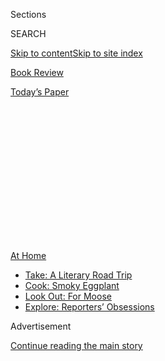 <div id="app">

<div>

<div>

<div>

<div class="NYTAppHideMasthead css-1q2w90k e1suatyy0">

<div class="section css-ui9rw0 e1suatyy2">

<div class="css-eph4ug er09x8g0">

<div class="css-6n7j50">

</div>

<span class="css-1dv1kvn">Sections</span>

<div class="css-10488qs">

<span class="css-1dv1kvn">SEARCH</span>

</div>

[Skip to content](#site-content)[Skip to site index](#site-index)

</div>

<div id="masthead-section-label" class="css-1wr3we4 eaxe0e00">

[Book
Review](https://www.nytimes.com/section/books/review)

</div>

<div class="css-10698na e1huz5gh0">

</div>

</div>

<div id="masthead-bar-one" class="section hasLinks css-15hmgas e1csuq9d3">

<div class="css-uqyvli e1csuq9d0">

</div>

<div class="css-1uqjmks e1csuq9d1">

</div>

<div class="css-9e9ivx">

[](https://myaccount.nytimes.com/auth/login?response_type=cookie&client_id=vi)

</div>

<div class="css-1bvtpon e1csuq9d2">

[Today’s
Paper](https://www.nytimes.com/section/todayspaper)

</div>

</div>

</div>

</div>

<div data-aria-hidden="false">

<div id="site-content" data-role="main">

<div>

<div class="css-1aor85t" style="opacity:0.000000001;z-index:-1;visibility:hidden">

<div class="css-1hqnpie">

<div class="css-epjblv">

<span class="css-17xtcya">[Book
Review](/section/books/review)</span><span class="css-x15j1o">|</span><span class="css-fwqvlz">Why
Is Hillary Clinton So
Hated?</span>

</div>

<div class="css-k008qs">

<div class="css-1iwv8en">

<span class="css-18z7m18"></span>

<div>

</div>

</div>

<span class="css-1n6z4y">https://nyti.ms/2X2vt98</span>

<div class="css-1705lsu">

<div class="css-4xjgmj">

<div class="css-4skfbu" data-role="toolbar" data-aria-label="Social Media Share buttons, Save button, and Comments Panel with current comment count" data-testid="share-tools">

  - 
  - 
  - 
  - 
    
    <div class="css-6n7j50">
    
    </div>

  - 

</div>

</div>

</div>

</div>

</div>

</div>

<div id="NYT_TOP_BANNER_REGION" class="css-13pd83m">

<div>

<div id="maps-athome-menu" class="section interactive-content interactive-size-medium css-1edisqu">

<div class="css-17ih8de interactive-body">

<div class="at-home-nav__innerContainer">

<div class="at-home-nav__title">

[At
Home](https://www.nytimes.com/spotlight/at-home?action=click&pgtype=Article&state=default&region=TOP_BANNER&context=at_home_menu)

</div>

  - [Take: A Literary Road
    Trip](https://www.nytimes.com/2020/07/28/books/time-for-a-literary-road-trip.html?action=click&pgtype=Article&state=default&region=TOP_BANNER&context=at_home_menu)
  - [Cook: Smoky
    Eggplant](https://www.nytimes.com/2020/07/29/magazine/bored-with-your-home-cooking-some-smoky-eggplant-will-fix-that.html?action=click&pgtype=Article&state=default&region=TOP_BANNER&context=at_home_menu)
  - [Look Out: For
    Moose](https://www.nytimes.com/2020/07/27/travel/moose-michigan-isle-royale.html?action=click&pgtype=Article&state=default&region=TOP_BANNER&context=at_home_menu)
  - [Explore: Reporters’
    Obsessions](https://www.nytimes.com/interactive/2020/at-home/even-more-reporters-editors-diaries-lists-recommendations.html?action=click&pgtype=Article&state=default&region=TOP_BANNER&context=at_home_menu)

</div>

</div>

</div>

</div>

</div>

<div id="top-wrapper" class="css-1sy8kpn">

<div id="top-slug" class="css-l9onyx">

Advertisement

</div>

[Continue reading the main
story](#after-top)

<div class="ad top-wrapper" style="text-align:center;height:100%;display:block;min-height:250px">

<div id="top" class="place-ad" data-position="top" data-size-key="top">

</div>

</div>

<div id="after-top">

</div>

</div>

<div id="sponsor-wrapper" class="css-1hyfx7x">

<div id="sponsor-slug" class="css-19vbshk">

Supported by

</div>

[Continue reading the main
story](#after-sponsor)

<div id="sponsor" class="ad sponsor-wrapper" style="text-align:center;height:100%;display:block">

</div>

<div id="after-sponsor">

</div>

</div>

nonfiction

<div class="css-1vkm6nb ehdk2mb0">

# Why Is Hillary Clinton So Hated?

</div>

<div class="css-79elbk" data-testid="photoviewer-wrapper">

<div class="css-z3e15g" data-testid="photoviewer-wrapper-hidden">

</div>

<div class="css-1a48zt4 ehw59r15" data-testid="photoviewer-children">

![<span class="css-16f3y1r e13ogyst0" data-aria-hidden="true">Hillary
Clinton testifies before a House committee on Benghazi,
2015.</span><span class="css-cnj6d5 e1z0qqy90" itemprop="copyrightHolder"><span class="css-1ly73wi e1tej78p0">Credit...</span><span><span>Doug
Mills/The New York
Times</span></span></span>](https://static01.nyt.com/images/2020/07/23/books/Malone/merlin_100658383_e31efe70-5ff8-4b97-ae5d-32a4aa354d03-articleLarge.jpg?quality=75&auto=webp&disable=upscale)

</div>

</div>

<div class="css-170u9t6">

<div class="css-u7fh8e">

<div class="css-79elbk">

Buy Book<span data-aria-hidden="true">
    ▾</span>

  - [Amazon](https://www.amazon.com/gp/search?index=books&tag=NYTBSREV-20&field-keywords=The+Hunting+of+Hillary+Michael+D%27Antonio)
  - [Apple
    Books](https://du-gae-books-dot-nyt-du-prd.appspot.com/buy?title=The+Hunting+of+Hillary&author=Michael+D%27Antonio)
  - [Barnes and
    Noble](https://www.anrdoezrs.net/click-7990613-11819508?url=https%3A%2F%2Fwww.barnesandnoble.com%2Fw%2F%3Fean%3D9731250154606)
  - [Books-A-Million](https://www.anrdoezrs.net/click-7990613-35140?url=https%3A%2F%2Fwww.booksamillion.com%2Fp%2FThe%2BHunting%2Bof%2BHillary%2FMichael%2BD%2527Antonio%2F9731250154606)
  - [Bookshop](https://bookshop.org/a/3546/9731250154606)
  - [Indiebound](https://www.indiebound.org/book/9731250154606?aff=NYT)

</div>

When you purchase an independently reviewed book through our site, we
earn an affiliate commission.

</div>

</div>

<div class="css-xt80pu e12qa4dv0">

<div class="css-18e8msd">

<div class="css-vp77d3 epjyd6m0">

<div class="css-1baulvz">

By <span class="css-1baulvz last-byline" itemprop="name">Noreen
Malone</span>

</div>

</div>

  - July 28,
    2020

  - 
    
    <div class="css-4xjgmj">
    
    <div class="css-d8bdto" data-role="toolbar" data-aria-label="Social Media Share buttons, Save button, and Comments Panel with current comment count" data-testid="share-tools">
    
      - 
      - 
      - 
      - 
        
        <div class="css-6n7j50">
        
        </div>
    
      - 
    
    </div>
    
    </div>

</div>

</div>

<div class="section meteredContent css-1r7ky0e" name="articleBody" itemprop="articleBody">

<div class="css-1fanzo5 StoryBodyCompanionColumn">

<div class="css-53u6y8">

**THE HUNTING OF HILLARY**  
**The Forty-Year Campaign to Destroy Hillary Clinton**  
By Michael D’Antonio

In the almost four years since Donald Trump won the presidency, those of
us who weren’t in favor of that particular outcome can sometimes appear
to have sorted into two equally vocal camps. The first group thinks that
Hillary Clinton deserves some significant portion of blame for the
election result because of the campaign she ran, or indeed for running
at all, given the decades-old, baked-in political weaknesses she somehow
persuaded the Democratic Party to ignore. The second group sees that
kind of thinking as antifeminist and anti-establishment, and attributes
the Clinton loss almost entirely to external forces: misogyny,
conservative dark money, media manipulation, conspiracy theorists — the
same forces that have unfairly dogged her throughout her years in public
life. There are, of course, lots of people who fall somewhere in between
those two poles, but [Michael
D’Antonio’s](https://www.michaeldantonio.net)“The Hunting of
Hillary: The Forty-Year Campaign to Destroy Hillary Clinton” is a
document written firmly from the point of view of that second group.

D’Antonio, who won a Pulitzer Prize for local reporting in the 1980s as
part of a Newsday team, has averaged nearly a book a year for the past
20, on subjects ranging from Donald Trump and Mike Pence to the space
race. He is a fluid writer, responsible summarizer and diligent
researcher. This volume is a comprehensive history of the way right-wing
attacks have both replicated and morphed over the decades, and across
technologies. The money of Richard Mellon Scaife gives way to that of
Robert Mercer; Newt Gingrich cedes prominence to Roger Stone; Fox News
grows from the example of Rush Limbaugh; local Arkansas opportunists
seeking publicity and money are eclipsed by internet conspiracists.

But the book is most successful as a work within the terms of its chosen
genre: Clinton defense. Just as the Clinton prosecution — in the manner
of [Edward
Klein](https://www.amazon.com/Edward-Klein/e/B000AP7VCK%3Fref=dbs_a_mng_rwt_scns_share)
and [Peter<span class="css-8l6xbc evw5hdy0">
</span>Schweizer](http://peterschweizer.com) — is a recognizable
literary category (one to which D’Antonio rightly draws critical
attention), so is Clinton defense. (The defense is less given to magical
realism; D’Antonio writes factually and journalistically.) For instance,
the book’s dramatic title seems to be a riff on [Joe Conason and Gene
Lyons’s 2000
book](https://www.nytimes.com/2000/04/09/books/conspiracy-theories.html),
“The Hunting of the President: The Ten-Year Campaign to Destroy Bill and
Hillary Clinton,” which sought to catalog the “vast right-wing
conspiracy” Hillary Clinton so famously blamed for trying to bring her
and her husband
down.

</div>

</div>

<div class="css-79elbk" data-testid="photoviewer-wrapper">

<div class="css-z3e15g" data-testid="photoviewer-wrapper-hidden">

</div>

<div class="css-1a48zt4 ehw59r15" data-testid="photoviewer-children">

![<span class="css-16f3y1r e13ogyst0" data-aria-hidden="true">Anti-Clinton
protesters in New Hampshire,
2015.</span><span class="css-cnj6d5 e1z0qqy90" itemprop="copyrightHolder"><span class="css-1ly73wi e1tej78p0">Credit...</span><span>Dominick
Reuter/Reuters</span></span>](https://static01.nyt.com/images/2020/07/23/books/Malone2/merlin_96986366_cacbbd53-7b64-4fbf-a34b-8d27cf7e2c25-articleLarge.jpg?quality=75&auto=webp&disable=upscale)

</div>

</div>

<div class="css-1fanzo5 StoryBodyCompanionColumn">

<div class="css-53u6y8">

This book goes over a lot of familiar biographical terrain but is at its
most interesting when it relates the details of the complicated, twisty
scandals that have been hyped up and then boiled down into catchphrases:
Whitewater, Benghazi, the email server. Still, anything that happened in
Clinton’s career between the moments when she was most fervidly pursued
by the right is skirted over quickly, unsatisfyingly.

</div>

</div>

<div class="css-1fanzo5 StoryBodyCompanionColumn">

<div class="css-53u6y8">

“The Hunting of Hillary” is dedicated to “the 50.8 percent,” which I
first guessed might be the percentage of the popular vote Clinton
received in the 2016 election — but as I learned in the acknowledgments
section is in fact the percentage of women in the United States. (Before
he thanks the usual litany of editors, relatives and friends who helped
with the book, D’Antonio spends several paragraphs acknowledging his own
white male privilege and the negative reaction of his fellow white men
to having that privilege pointed out: “These diversions prevent an
empathetic reckoning with both the damage done to women and the many
ways in which society is deprived when they are denied the equal
opportunity to create and contribute.”)

D’Antonio does a certain amount of feminist-inflected analysis in his
text, particularly in the early biographical chapters. (“Powerful women
aren’t given much leeway. Express a little emotion — *any* emotion — and
you risk being written off as unserious. Show too little, and you’re a
bitch.”) It’s impossible to argue with the substance of this — misogyny
*is* hypermagnetized toward Clinton, not to mention virtually every
woman in politics or the public eye — but it’s a comment that’s
certainly been made before. And in places, D’Antonio seems a little
blinkered from noticing sexism that doesn’t target Clinton herself. He
isn’t particularly generous or thoughtful in his assessment of the way
the media treated women like [Paula
Jones](https://www.history.com/this-day-in-history/paula-jones-accuses-bill-clinton-of-sexual-harassment)
or [Monica
Lewinsky](https://www.cnn.com/ALLPOLITICS/1998/resources/lewinsky/timeline/),
or [Juanita
Broaddrick](https://www.nytimes.com/1999/02/24/us/on-tortuous-route-sexual-assault-accusation-against-clinton-resurfaces.html),
who made a credible accusation of rape against Bill Clinton that has, in
recent years, become the subject of much feminist reconsideration.

Hillary Clinton’s notorious remark that she “could have stayed at home
and baked cookies” offended plenty of women who weren’t on the right,
but it is similarly glossed over. The fact of Bill Clinton’s
unfaithfulness is mostly used as a launching point for discussing the
right’s exploitation of it. D’Antonio can rarely bring himself to admit
the couple have legitimate *baggage.*

It’s understandable that D’Antonio might shy away from anything that
would seem to feed the trolls — more than three years after Clinton’s
loss, in the midst of a world-historical pandemic and impending economic
ruin, several of the most-shared “news” stories on Facebook in March
involved Hillary Clinton’s emails — but there is little room in this
book for considering that the Hillary Clinton story, in all its
complicated richness and particularity, may not best be presented as a
chapter from the Lives of the Martyrs.

</div>

</div>

</div>

<div>

</div>

<div>

</div>

<div>

</div>

<div>

<div id="bottom-wrapper" class="css-1ede5it">

<div id="bottom-slug" class="css-l9onyx">

Advertisement

</div>

[Continue reading the main
story](#after-bottom)

<div id="bottom" class="ad bottom-wrapper" style="text-align:center;height:100%;display:block;min-height:90px">

</div>

<div id="after-bottom">

</div>

</div>

</div>

</div>

</div>

## Site Index

<div>

</div>

## Site Information Navigation

  - [© <span>2020</span> <span>The New York Times
    Company</span>](https://help.nytimes.com/hc/en-us/articles/115014792127-Copyright-notice)

<!-- end list -->

  - [NYTCo](https://www.nytco.com/)
  - [Contact
    Us](https://help.nytimes.com/hc/en-us/articles/115015385887-Contact-Us)
  - [Work with us](https://www.nytco.com/careers/)
  - [Advertise](https://nytmediakit.com/)
  - [T Brand Studio](http://www.tbrandstudio.com/)
  - [Your Ad
    Choices](https://www.nytimes.com/privacy/cookie-policy#how-do-i-manage-trackers)
  - [Privacy](https://www.nytimes.com/privacy)
  - [Terms of
    Service](https://help.nytimes.com/hc/en-us/articles/115014893428-Terms-of-service)
  - [Terms of
    Sale](https://help.nytimes.com/hc/en-us/articles/115014893968-Terms-of-sale)
  - [Site
    Map](https://spiderbites.nytimes.com)
  - [Help](https://help.nytimes.com/hc/en-us)
  - [Subscriptions](https://www.nytimes.com/subscription?campaignId=37WXW)

</div>

</div>

</div>

</div>
